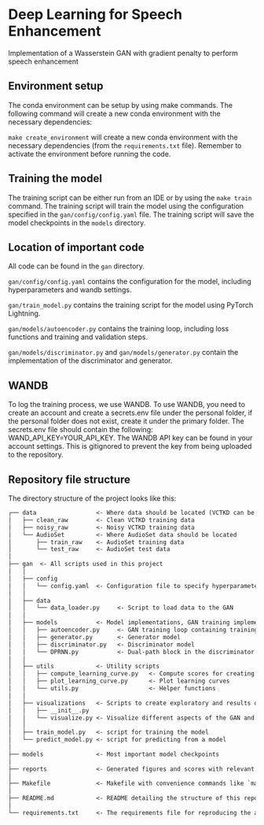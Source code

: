 # Deep Learning for Speech Enhancement

Implementation of a Wasserstein GAN with gradient penalty to perform speech enhancement

## Environment setup

The conda environment can be setup by using make commands. The following command will create a new conda environment with the necessary dependencies:

`make create_environment` will create a new conda environment with the necessary dependencies (from the `requirements.txt` file). Remember to activate the environment before running the code.

## Training the model

The training script can be either run from an IDE or by using the `make train` command. The training script will train the model using the configuration specified in the `gan/config/config.yaml` file. The training script will save the model checkpoints in the `models` directory.

## Location of important code

All code can be found in the `gan` directory.

`gan/config/config.yaml` contains the configuration for the model, including hyperparameters and wandb settings.

`gan/train_model.py` contains the training script for the model using PyTorch Lightning.

`gan/models/autoencoder.py` contains the training loop, including loss functions and training and validation steps.

`gan/models/discriminator.py` and `gan/models/generator.py` contain the implementation of the discriminator and generator.

## WANDB

To log the training process, we use WANDB. To use WANDB, you need to create an account and create a secrets.env file under the personal folder, if the personal folder does not exist, create it under the primary folder. The secrets.env file should contain the following: WAND_API_KEY=YOUR_API_KEY. The WANDB API key can be found in your account settings. This is gitignored to prevent the key from being uploaded to the repository.

## Repository file structure

The directory structure of the project looks like this:

```txt
┌── data                 <- Where data should be located (VCTKD can be downloaded from https://datashare.ed.ac.uk/handle/10283/2791)
│   ├── clean_raw        <- Clean VCTKD training data
│   ├── noisy_raw        <- Noisy VCTKD training data
│   └── AudioSet         <- Where AudioSet data should be located
│       ├── train_raw    <- AudioSet training data
│       └── test_raw     <- AudioSet test data
│
├── gan  <- All scripts used in this project
│   │
│   ├── config             
│   │   └── config.yaml  <- Configuration file to specify hyperparameters
│   │
│   ├── data             
│   │   └── data_loader.py     <- Script to load data to the GAN
│   │
│   ├── models           <- Model implementations, GAN training implementation
│   │   ├── autoencoder.py     <- GAN training loop containing training step, validation step, and loss functions
│   │   ├── generator.py       <- Generator model
│   │   ├── discriminator.py   <- Discriminator model
│   │   └── DPRNN.py           <- Dual-path block in the discriminator model
│   │
│   ├── utils            <- Utility scripts
│   │   ├── compute_learning_curve.py   <- Compute scores for creating learning curves
│   │   ├── plot_learning_curve.py      <- Plot learning curves
│   │   └── utils.py                    <- Helper functions
│   │
│   ├── visualizations   <- Scripts to create exploratory and results oriented visualizations
│   │   ├── __init__.py
│   │   └── visualize.py <- Visualize different aspects of the GAN and results
│   │
│   ├── train_model.py   <- script for training the model
│   └── predict_model.py <- script for predicting from a model
│
├── models               <- Most important model checkpoints
│
├── reports              <- Generated figures and scores with relevant subfolders
│
├── Makefile             <- Makefile with convenience commands like `make train`
│
├── README.md            <- README detailing the structure of this repository
│
└── requirements.txt     <- The requirements file for reproducing the analysis environment
```


